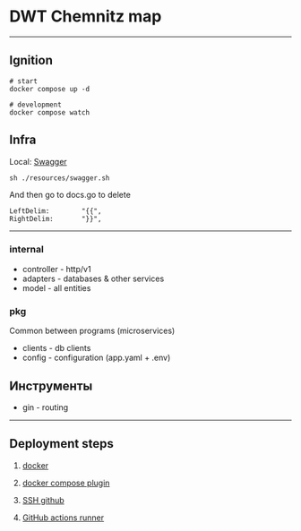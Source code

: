 # DWT Chemnitz map

---

## Ignition
```shell
# start
docker compose up -d

# development
docker compose watch
```

## Infra

Local: [Swagger](http://localhost:8080/swagger/index.html)

```shell
sh ./resources/swagger.sh
```

And then go to docs.go to delete

	LeftDelim:        "{{",
	RightDelim:       "}}",

---
### internal

* controller - http/v1
* adapters - databases & other services
* model - all entities

### pkg

Common between programs (microservices)

* clients - db clients
* config - configuration (app.yaml + .env)

## Инструменты

* gin - routing

---
## Deployment steps

1. [docker](https://docs.docker.com/engine/install/ubuntu/)

2. [docker compose plugin](https://www.digitalocean.com/community/tutorials/how-to-install-and-use-docker-compose-on-ubuntu-22-04)

3. [SSH github](https://docs.github.com/en/authentication/connecting-to-github-with-ssh/adding-a-new-ssh-key-to-your-github-account)

4. [GitHub actions runner](https://habr.com/ru/articles/737148/)